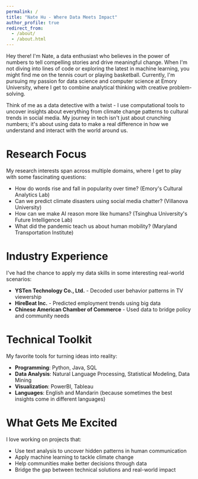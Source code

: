 ```yaml
---
permalink: /
title: "Nate Hu - Where Data Meets Impact"
author_profile: true
redirect_from: 
  - /about/
  - /about.html
---
```


Hey there! I'm Nate, a data enthusiast who believes in the power of numbers to tell compelling stories and drive meaningful change. When I'm not diving into lines of code or exploring the latest in machine learning, you might find me on the tennis court or playing basketball. Currently, I'm pursuing my passion for data science and computer science at Emory University, where I get to combine analytical thinking with creative problem-solving.

Think of me as a data detective with a twist - I use computational tools to uncover insights about everything from climate change patterns to cultural trends in social media. My journey in tech isn't just about crunching numbers; it's about using data to make a real difference in how we understand and interact with the world around us.

Research Focus
======
My research interests span across multiple domains, where I get to play with some fascinating questions:

* How do words rise and fall in popularity over time? (Emory's Cultural Analytics Lab)
* Can we predict climate disasters using social media chatter? (Villanova University)
* How can we make AI reason more like humans? (Tsinghua University's Future Intelligence Lab)
* What did the pandemic teach us about human mobility? (Maryland Transportation Institute)

Industry Experience
======
I've had the chance to apply my data skills in some interesting real-world scenarios:

* **YSTen Technology Co., Ltd.** - Decoded user behavior patterns in TV viewership
* **HireBeat Inc.** - Predicted employment trends using big data
* **Chinese American Chamber of Commerce** - Used data to bridge policy and community needs

Technical Toolkit
======
My favorite tools for turning ideas into reality:

* **Programming**: Python, Java, SQL
* **Data Analysis**: Natural Language Processing, Statistical Modeling, Data Mining
* **Visualization**: PowerBI, Tableau
* **Languages**: English and Mandarin (because sometimes the best insights come in different languages)

What Gets Me Excited
======
I love working on projects that:
* Use text analysis to uncover hidden patterns in human communication
* Apply machine learning to tackle climate change
* Help communities make better decisions through data
* Bridge the gap between technical solutions and real-world impact


